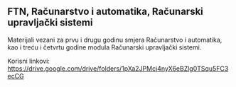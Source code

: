 ## FTN, Računarstvo i automatika, Računarski upravljački sistemi

Materijali vezani za prvu i drugu godinu smjera Računarstvo i automatika, kao i treću i četvrtu godine modula Računarski upravljački sistemi.

Korisni linkovi:
https://drive.google.com/drive/folders/1pXa2JPMcj4nyX6eBZlg0TSqu5FC3ecCG
